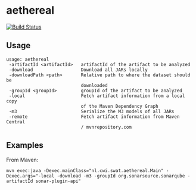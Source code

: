 # aethereal
[![Build Status](https://travis-ci.com/tdegueul/aethereal.svg?branch=master)](https://travis-ci.com/tdegueul/aethereal)

## Usage
```
usage: aethereal
 -artifactId <artifactId>   artifactId of the artifact to be analyzed
 -download                  Download all JARs locally
 -downloadPath <path>       Relative path to where the dataset should be
                            downloaded
 -groupId <groupId>         groupId of the artifact to be analyzed
 -local                     Fetch artifact information from a local copy
                            of the Maven Dependency Graph
 -m3                        Serialize the M3 models of all JARs
 -remote                    Fetch artifact information from Maven Central
                            / mvnrepository.com
```

## Examples

From Maven:

```
mvn exec:java -Dexec.mainClass="nl.cwi.swat.aethereal.Main" -Dexec.args="-local -download -m3 -groupId org.sonarsource.sonarqube -artifactId sonar-plugin-api"
```

